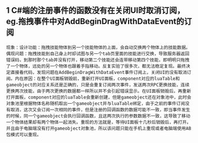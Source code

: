 ## 1 C#端的注册事件的函数没有在关闭UI时取消订阅，eg.拖拽事件中对AddBeginDragWithDataEvent的订阅
    现象：设计功能：拖拽技能物体到另一个技能物体的上面，会自动交换两个物体上的技能数据。偶现问题：拖拽技能到自己身上时却试图与另一个tab页里面的技能进行交换，导致服务器返回错误码，到那时那个tab并没有打开，移动第二个技能还会连带移动第四个技能，即明明只拖拽了一个物体，远处的另一个物体也跟着手指移动。反复实验了很多次，都无法稳定复现。最终决定直接看代码，发现问题在AddBeginDragWithDataEvent事件订阅上，关闭UI的没有取消订阅。内在原因：在整个UI面板销毁前，重新打开UI面板，component对应的luaTable和gameobject的对应关系还是正确的，只是会重复订阅两次事件，发送两次RPC更换技能，连续更换两次技能，由于两次更换的数据都一样所以并不会引起错误显示。在UI面板销毁后，再重新打开面板，component对应的luaTable会重新创建，但是gameobject还在对象池中，此时会对象池里根据物体名称随机取出一个gameobject并与luaTable绑定，由于之前的事件订阅没有取消，这次又会订阅一次相同的事件，但是注册的回调函数的数据可能不一致，即当事件发生的时候，同一个gameobject会执行回调函数，且这两次执行的参数数据不一致，这导致了移动一个物体结果却有两个物体一起消失。重现的方法就是，等待UI面板十几秒后销毁后，再打开。并且由于电脑端没有打开gameobject对象池，所以该问题只能在手机上重现或者电脑端使用AB包模式可以重现。
